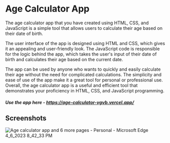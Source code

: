 
# Age Calculator App

The age calculator app that you have created using HTML, CSS, and JavaScript is a simple tool that allows users to calculate their age based on their date of birth.

The user interface of the app is designed using HTML and CSS, which gives it an appealing and user-friendly look. The JavaScript code is responsible for the logic behind the app, which takes the user's input of their date of birth and calculates their age based on the current date.

The app can be used by anyone who wants to quickly and easily calculate their age without the need for complicated calculations. The simplicity and ease of use of the app make it a great tool for personal or professional use. Overall, the age calculator app is a useful and efficient tool that demonstrates your proficiency in HTML, CSS, and JavaScript programming.

##### Use the app here - https://age-calculator-vgvb.vercel.app/

## Screenshots
![Age calculator app and 6 more pages - Personal - Microsoft​ Edge 4_6_2023 8_42_33 PM](https://user-images.githubusercontent.com/69351209/230424109-bcc531fb-2daf-4f2e-b321-a762ef84d602.png)


